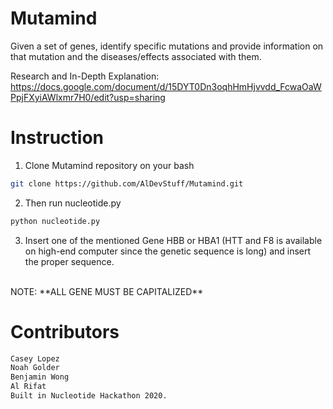 # Mutamind
Given a set of genes, identify specific mutations and provide information on that mutation and the diseases/effects associated with them.

Research and In-Depth Explanation: 
https://docs.google.com/document/d/15DYT0Dn3oqhHmHjvvdd_FcwaOaWPpjFXyiAWlxmr7H0/edit?usp=sharing




# Instruction
1. Clone Mutamind repository on your bash
```bash
git clone https://github.com/AlDevStuff/Mutamind.git
```
2. Then run nucleotide.py 
```bash
python nucleotide.py
```
3. Insert one of the mentioned Gene HBB or HBA1 (HTT and F8 is available on high-end computer since the genetic sequence is long) and insert the proper sequence.
<br />
NOTE: **ALL GENE MUST BE CAPITALIZED**




# Contributors
```bash
Casey Lopez
Noah Golder
Benjamin Wong
Al Rifat
Built in Nucleotide Hackathon 2020.
```
